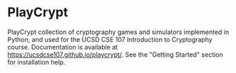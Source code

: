 # PlayCrypt
PlayCrypt collection of cryptography games and simulators implemented in Python, and used for the UCSD CSE 107 Introduction to Cryptography course. Documentation is available at https://ucsdcse107.github.io/playcrypt/. See the "Getting Started" section for installation help.
